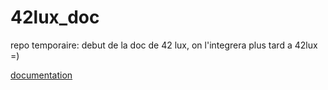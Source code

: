 # 42lux_doc
repo temporaire: debut de la doc de 42 lux, on l'integrera plus tard a 42lux =)

[documentation](https://github.com/nipal/42lux_doc/wiki/Descrition-generale)
